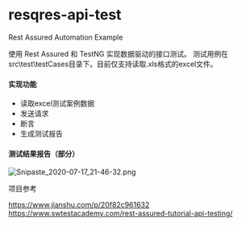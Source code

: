 # resqres-api-test
 Rest Assured Automation Example

使用 Rest Assured 和 TestNG 实现数据驱动的接口测试。
测试用例在src\test\testCases目录下。目前仅支持读取.xls格式的excel文件。

#### 实现功能

- 读取excel测试案例数据
- 发送请求
- 断言
- 生成测试报告

#### 测试结果报告（部分）

![Snipaste_2020-07-17_21-46-32.png](https://i.loli.net/2020/07/21/4HRPOiuLYcTDvy7.png)



项目参考

 https://www.jianshu.com/p/20f82c961632
 https://www.swtestacademy.com/rest-assured-tutorial-api-testing/
